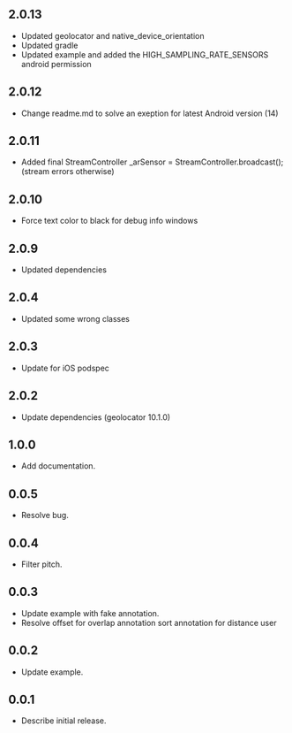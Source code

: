 
## 2.0.13
* Updated geolocator and native_device_orientation
* Updated gradle 
* Updated example and added the HIGH_SAMPLING_RATE_SENSORS android permission

## 2.0.12
* Change readme.md to solve an exeption for latest Android version (14)

## 2.0.11

* Added final StreamController<ArSensor> _arSensor = StreamController<ArSensor>.broadcast(); (stream errors otherwise)

## 2.0.10

* Force text color to black for debug info windows

## 2.0.9

* Updated dependencies

## 2.0.4

* Updated some wrong classes

## 2.0.3

* Update for iOS podspec

## 2.0.2

* Update dependencies (geolocator 10.1.0)

## 1.0.0

* Add documentation.

## 0.0.5

* Resolve bug.

## 0.0.4

* Filter pitch.

## 0.0.3

* Update example with fake annotation.
* Resolve offset for overlap annotation sort annotation for distance user

## 0.0.2

*  Update example.

## 0.0.1

*  Describe initial release.
